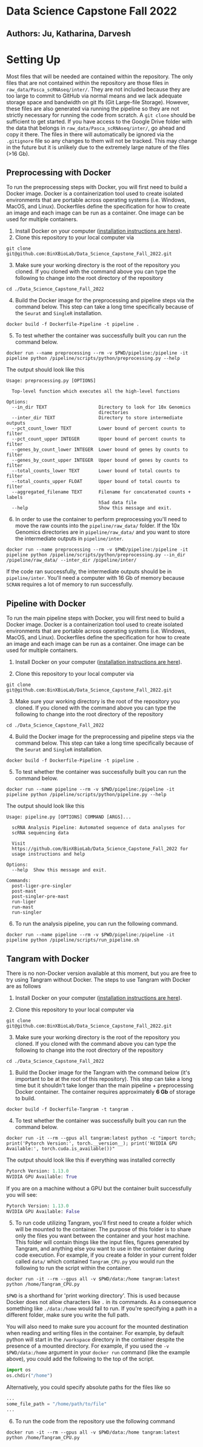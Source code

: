# Data Science Capstone Fall 2022
## Authors: Ju, Katharina, Darvesh

# Setting Up
Most files that will be needed are contained within the repository. The only files that are not contained within the repository are those files in `raw_data/Pasca_scRNAseq/inter/`. They are not included because they are too large to commit to GitHub via normal means and we lack adequate storage space and bandwidth on git lfs (Git Large-file Storage). However, these files are also generated via running the pipeline so they are not strictly necessary for running the code from scratch. A `git clone` should be sufficient to get started. If you have access to the Google Drive folder with the data that belongs in `raw_data/Pasca_scRNAseq/inter/`, go ahead and copy it there. The files in there will automatically be ignored via the `.gitignore` file so any changes to them will not be tracked. This may change in the future but it is unlikely due to the extremely large nature of the files (>16 Gb).

## Preprocessing with Docker
To run the preprocessing steps with Docker, you will first need to build a Docker image. Docker is a containerization tool used to create isolated environments that are portable across operating systems (i.e. Windows, MacOS, and Linux). Dockerfiles define the specification for how to create an image and each image can be run as a container. One image can be used for multiple containers. 

1. Install Docker on your computer ([installation instructions are here](https://docs.docker.com/get-docker/)). 
2. Clone this repository to your local computer via 

```
git clone git@github.com:BinXBioLab/Data_Science_Capstone_Fall_2022.git
```

3. Make sure your working directory is the root of the repository you cloned. If you cloned with the command above you can type the following to change into the root directory of the repository

```
cd ./Data_Science_Capstone_Fall_2022
```

4. Build the Docker image for the preprocessing and pipeline steps via the command below. This step can take a long time specifically because of the `Seurat` and `SingleR` installation.

```
docker build -f Dockerfile-Pipeline -t pipeline .
```

5. To test whether the container was successfully built you can run the command below.

```
docker run --name preprocessing --rm -v $PWD/pipeline:/pipeline -it pipeline python /pipeline/scripts/python/preprocessing.py --help
```

The output should look like this

```
Usage: preprocessing.py [OPTIONS]

  Top-level function which executes all the high-level functions

Options:
  --in_dir TEXT                   Directory to look for 10x Genomics
                                  directories
  --inter_dir TEXT                Directory to store intermediate outputs
  --pct_count_lower TEXT          Lower bound of percent counts to filter
  --pct_count_upper INTEGER       Upper bound of percent counts to filter
  --genes_by_count_lower INTEGER  Lower bound of genes by counts to filter
  --genes_by_count_upper INTEGER  Upper bound of genes by counts to filter
  --total_counts_lower TEXT       Lower bound of total counts to filter
  --total_counts_upper FLOAT      Upper bound of total counts to filter
  --aggregated_filename TEXT      Filename for concatenated counts + labels
                                  h5ad data file
  --help                          Show this message and exit.
```

6. In order to use the container to perform preprocessing you'll need to move the raw counts into the `pipeline/raw_data/` folder. If the 10x Genomics directories are in `pipeline/raw_data/` and you want to store the intermediate outputs in `pipeline/inter`.

```
docker run --name preprocessing --rm -v $PWD/pipeline:/pipeline -it pipeline python /pipeline/scripts/python/preprocessing.py --in_dir /pipeline/raw_data/ --inter_dir /pipeline/inter/
```

If the code ran successfully, the intermediate outputs should be in `pipeline/inter`. You'll need a computer with 16 Gb of memory because `SCRAN` requires a lot of memory to run successfully.

## Pipeline with Docker
To run the main pipeline steps with Docker, you will first need to build a Docker image. Docker is a containerization tool used to create isolated environments that are portable across operating systems (i.e. Windows, MacOS, and Linux). Dockerfiles define the specification for how to create an image and each image can be run as a container. One image can be used for multiple containers. 

1. Install Docker on your computer ([installation instructions are here](https://docs.docker.com/get-docker/)). 

2. Clone this repository to your local computer via 

```
git clone git@github.com:BinXBioLab/Data_Science_Capstone_Fall_2022.git
```

3. Make sure your working directory is the root of the repository you cloned. If you cloned with the command above you can type the following to change into the root directory of the repository

```
cd ./Data_Science_Capstone_Fall_2022
```

4. Build the Docker image for the preprocessing and pipeline steps via the command below. This step can take a long time specifically because of the `Seurat` and `SingleR` installation.

```
docker build -f Dockerfile-Pipeline -t pipeline .
```

5. To test whether the container was successfully built you can run the command below.

```
docker run --name pipeline --rm -v $PWD/pipeline:/pipeline -it pipeline python /pipeline/scripts/python/pipeline.py --help
```

The output should look like this

```
Usage: pipeline.py [OPTIONS] COMMAND [ARGS]...

  scRNA Analysis Pipeline: Automated sequence of data analyses for
  scRNA sequencing data

  Visit
  https://github.com/BinXBioLab/Data_Science_Capstone_Fall_2022 for
  usage instructions and help

Options:
  --help  Show this message and exit.

Commands:
  post-liger-pre-singler
  post-mast
  post-singler-pre-mast
  run-liger
  run-mast
  run-singler
```

6. To run the analysis pipeline, you can run the following command.

```
docker run --name pipeline --rm -v $PWD/pipeline:/pipeline -it pipeline python /pipeline/scripts/run_pipeline.sh
```


## Tangram with Docker
There is no non-Docker version available at this moment, but you are free to try using Tangram without Docker. The steps to use Tangram with Docker are as follows

1. Install Docker on your computer ([installation instructions are here](https://docs.docker.com/get-docker/)). 

2. Clone this repository to your local computer via 

```
git clone git@github.com:BinXBioLab/Data_Science_Capstone_Fall_2022.git
```

3. Make sure your working directory is the root of the repository you cloned. If you cloned with the command above you can type the following to change into the root directory of the repository

```
cd ./Data_Science_Capstone_Fall_2022
```

1. Build the Docker image for the Tangram with the command below (it's important to be at the root of this repository). This step can take a long time but it shouldn't take longer than the main pipeline + preprocessing Docker container. The container requires approximately **6 Gb** of storage to build.

```Docker
docker build -f Dockerfile-Tangram -t tangram .
```

4. To test whether the container was successfully built you can run the command below.

```Docker
docker run -it --rm --gpus all tangram:latest python -c "import torch; print('Pytorch Version:', torch.__version__); print('NVIDIA GPU Available:', torch.cuda.is_available())"
```

The output should look like this if everything was installed correctly
```python
Pytorch Version: 1.13.0
NVIDIA GPU Available: True
```

If you are on a machine without a GPU but the container built successfully you will see:
```python
Pytorch Version: 1.13.0
NVIDIA GPU Available: False
```

5. To run code utilizing Tangram, you'll first need to create a folder which will be mounted to the container. The purpose of this folder is to share only the files you want between the container and your host machine. This folder will contain things like the input files, figures generated by Tangram, and anything else you want to use in the container during code execution. For example, if you create a folder in your current folder called `data/` which contained `Tangram_CPU.py` you would run the following to run the script within the container.

```Docker
docker run -it --rm --gpus all -v $PWD/data:/home tangram:latest python /home/Tangram_CPU.py
```

`$PWD` is a shorthand for 'print working directory'. This is used because Docker does not allow characters like `.` in its commands. As a consequence something like `./data:/home` would fail to run. If you're specifying a path in a different folder, make sure you write the full path.

You will also need to make sure you account for the mounted destination when reading and writing files in the container. For example, by default python will start in the `/workspace` directory in the container despite the presence of a mounted directory. For example, if you used the `-v $PWD/data:/home` argument in your `docker run` command (like the example above), you could add the following to the top of the script.

```python
import os
os.chdir("/home")
```

Alternatively, you could specify absolute paths for the files like so

```python
...
some_file_path = "/home/path/to/file"
...
```

6. To run the code from the repository use the following command

```
docker run -it --rm --gpus all -v $PWD/data:/home tangram:latest python /home/Tangram_CPU.py
```

